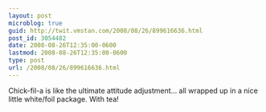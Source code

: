 ```yaml
---
layout: post
microblog: true
guid: http://twit.vmstan.com/2008/08/26/899616636.html
post_id: 3054482
date: 2008-08-26T12:35:00-0600
lastmod: 2008-08-26T12:35:00-0600
type: post
url: /2008/08/26/899616636.html
---
```

Chick-fil-a is like the ultimate attitude adjustment... all wrapped up in a nice little white/foil package. With tea!
